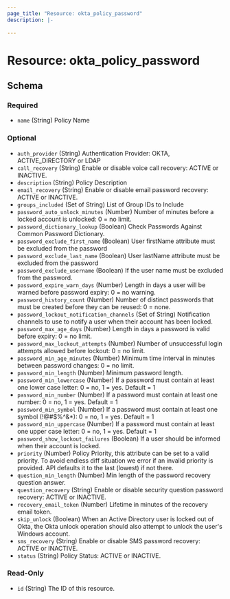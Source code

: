 ```yaml
---
page_title: "Resource: okta_policy_password"
description: |-
  
---
```


# Resource: okta_policy_password





<!-- schema generated by tfplugindocs -->
## Schema

### Required

- `name` (String) Policy Name

### Optional

- `auth_provider` (String) Authentication Provider: OKTA, ACTIVE_DIRECTORY or LDAP
- `call_recovery` (String) Enable or disable voice call recovery: ACTIVE or INACTIVE.
- `description` (String) Policy Description
- `email_recovery` (String) Enable or disable email password recovery: ACTIVE or INACTIVE.
- `groups_included` (Set of String) List of Group IDs to Include
- `password_auto_unlock_minutes` (Number) Number of minutes before a locked account is unlocked: 0 = no limit.
- `password_dictionary_lookup` (Boolean) Check Passwords Against Common Password Dictionary.
- `password_exclude_first_name` (Boolean) User firstName attribute must be excluded from the password
- `password_exclude_last_name` (Boolean) User lastName attribute must be excluded from the password
- `password_exclude_username` (Boolean) If the user name must be excluded from the password.
- `password_expire_warn_days` (Number) Length in days a user will be warned before password expiry: 0 = no warning.
- `password_history_count` (Number) Number of distinct passwords that must be created before they can be reused: 0 = none.
- `password_lockout_notification_channels` (Set of String) Notification channels to use to notify a user when their account has been locked.
- `password_max_age_days` (Number) Length in days a password is valid before expiry: 0 = no limit.
- `password_max_lockout_attempts` (Number) Number of unsuccessful login attempts allowed before lockout: 0 = no limit.
- `password_min_age_minutes` (Number) Minimum time interval in minutes between password changes: 0 = no limit.
- `password_min_length` (Number) Minimum password length.
- `password_min_lowercase` (Number) If a password must contain at least one lower case letter: 0 = no, 1 = yes. Default = 1
- `password_min_number` (Number) If a password must contain at least one number: 0 = no, 1 = yes. Default = 1
- `password_min_symbol` (Number) If a password must contain at least one symbol (!@#$%^&*): 0 = no, 1 = yes. Default = 1
- `password_min_uppercase` (Number) If a password must contain at least one upper case letter: 0 = no, 1 = yes. Default = 1
- `password_show_lockout_failures` (Boolean) If a user should be informed when their account is locked.
- `priority` (Number) Policy Priority, this attribute can be set to a valid priority. To avoid endless diff situation we error if an invalid priority is provided. API defaults it to the last (lowest) if not there.
- `question_min_length` (Number) Min length of the password recovery question answer.
- `question_recovery` (String) Enable or disable security question password recovery: ACTIVE or INACTIVE.
- `recovery_email_token` (Number) Lifetime in minutes of the recovery email token.
- `skip_unlock` (Boolean) When an Active Directory user is locked out of Okta, the Okta unlock operation should also attempt to unlock the user's Windows account.
- `sms_recovery` (String) Enable or disable SMS password recovery: ACTIVE or INACTIVE.
- `status` (String) Policy Status: ACTIVE or INACTIVE.

### Read-Only

- `id` (String) The ID of this resource.



